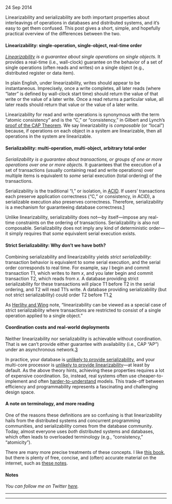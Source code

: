 24 Sep 2014

Linearizability and serializability are both important properties about
interleavings of operations in databases and distributed systems, and
it’s easy to get them confused. This post gives a short, simple, and
hopefully practical overview of the differences between the two.

#### Linearizability: single-operation, single-object, real-time order

_[Linearizability](http://cs.brown.edu/~mph/HerlihyW90/p463-herlihy.pdf)
is a guarantee about single operations on single objects._ It provides a
real-time (i.e., wall-clock) guarantee on the behavior of a set of
single operations (often reads and writes) on a single object (e.g.,
distributed register or data item).

In plain English, under linearizability, writes should appear to be
instantaneous. Imprecisely, once a write completes, all later reads
(where “later” is defined by wall-clock start time) should return the
value of that write or the value of a later write. Once a read returns a
particular value, all later reads should return that value or the value
of a later write.

Linearizability for read and write operations is synonymous with the
term “atomic consistency” and is the “C,” or “consistency,” in Gilbert
and Lynch’s
[proof of the CAP Theorem](http://lpd.epfl.ch/sgilbert/pubs/BrewersConjecture-SigAct.pdf).
We say linearizability is _composable_ (or “local”) because, if
operations on each object in a system are linearizable, then all
operations in the system are linearizable.

#### Serializability: multi-operation, multi-object, arbitrary total order

_Serializability is a guarantee about transactions, or groups of one or
more operations over one or more objects._ It guarantees that the
execution of a set of transactions (usually containing read and write
operations) over multiple items is equivalent to _some_ serial execution
(total ordering) of the transactions.

Serializability is the traditional “I,” or isolation, in
[ACID](http://sites.fas.harvard.edu/~cs265/papers/haerder-1983.pdf). If
users’ transactions each preserve application correctness (“C,” or
consistency, in ACID), a serializable execution also preserves
correctness. Therefore, serializability is a mechanism for guaranteeing
database
correctness.[1](http://www.bailis.org/blog/linearizability-versus-serializability/#fn:mechanism)

Unlike linearizability, serializability does not—by itself—impose any
real-time constraints on the ordering of transactions. Serializability
is also not composable. Serializability does not imply any kind of
deterministic order—it simply requires that _some_ equivalent serial
execution exists.

#### Strict Serializability: Why don’t we have both?

Combining serializability and linearizability yields _strict
serializability_: transaction behavior is equivalent to some serial
execution, and the serial order corresponds to real time. For example,
say I begin and commit transaction T1, which writes to item _x_, and you
later begin and commit transaction T2, which reads from _x_. A database
providing strict serializability for these transactions will place T1
before T2 in the serial ordering, and T2 will read T1’s write. A
database providing serializability (but not strict serializability)
could order T2 before
T1.[2](http://www.bailis.org/blog/linearizability-versus-serializability/#fn:implementation)

As
[Herlihy and Wing](http://cs.brown.edu/~mph/HerlihyW90/p463-herlihy.pdf)
note, “linearizability can be viewed as a special case of strict
serializability where transactions are restricted to consist of a single
operation applied to a single object.”

#### Coordination costs and real-world deployments

Neither linearizability nor serializability is achievable without
coordination. That is we can’t provide either guarantee with
availability (i.e., CAP “AP”) under an asynchronous
network.[3](http://www.bailis.org/blog/linearizability-versus-serializability/#fn:hardness)

In practice, your database is
[unlikely to provide serializability](http://www.bailis.org/blog/when-is-acid-acid-rarely/),
and your multi-core processor is
[unlikely to provide linearizability](http://preshing.com/20120930/weak-vs-strong-memory-models/)—at
least by default. As the above theory hints, achieving these properties
requires a lot of expensive coordination. So, instead, real systems
often use cheaper-to-implement and often
[harder-to-understand](http://www.bailis.org/blog/understanding-weak-isolation-is-a-serious-problem/)
models. This trade-off between efficiency and programmability represents
a fascinating and challenging design space.

#### A note on terminology, and more reading

One of the reasons these definitions are so confusing is that
linearizability hails from the distributed systems and concurrent
programming communities, and serializability comes from the database
community. Today, almost everyone uses _both_ distributed systems and
databases, which often leads to overloaded terminology (e.g.,
“consistency,” “atomicity”).

There are many more precise treatments of these concepts. I like
[this book](http://link.springer.com/book/10.1007%2F978-3-642-15260-3),
but there is plenty of free, concise, and (often) accurate material on
the internet, such as
[these notes](https://www.cs.rochester.edu/~scott/458/notes/04-concurrent_data_structures).

#### Notes

_You can follow me on Twitter [here](https://twitter.com/#!/pbailis)._

---

---
